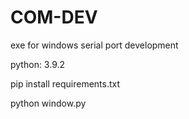 # COM-DEV
exe for windows serial port development

python: 3.9.2

pip install requirements.txt

python window.py

